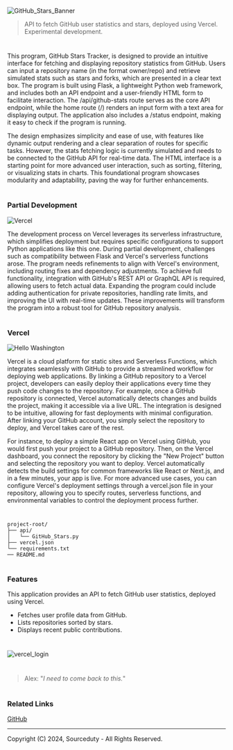 ![GitHub_Stars_Banner](https://github.com/user-attachments/assets/6e20d313-5d42-48b2-ad03-31c29acf9e49)

> API to fetch GitHub user statistics and stars, deployed using Vercel. Experimental development.
#

This program, GitHub Stars Tracker, is designed to provide an intuitive interface for fetching and displaying repository statistics from GitHub. Users can input a repository name (in the format owner/repo) and retrieve simulated stats such as stars and forks, which are presented in a clear text box. The program is built using Flask, a lightweight Python web framework, and includes both an API endpoint and a user-friendly HTML form to facilitate interaction. The /api/github-stats route serves as the core API endpoint, while the home route (/) renders an input form with a text area for displaying output. The application also includes a /status endpoint, making it easy to check if the program is running.

The design emphasizes simplicity and ease of use, with features like dynamic output rendering and a clear separation of routes for specific tasks. However, the stats fetching logic is currently simulated and needs to be connected to the GitHub API for real-time data. The HTML interface is a starting point for more advanced user interaction, such as sorting, filtering, or visualizing stats in charts. This foundational program showcases modularity and adaptability, paving the way for further enhancements.

#
### Partial Development

![Vercel](https://github.com/user-attachments/assets/4d57db81-dd39-4e41-b2c9-3ae52f63ff60)

The development process on Vercel leverages its serverless infrastructure, which simplifies deployment but requires specific configurations to support Python applications like this one. During partial development, challenges such as compatibility between Flask and Vercel's serverless functions arose. The program needs refinements to align with Vercel's environment, including routing fixes and dependency adjustments. To achieve full functionality, integration with GitHub's REST API or GraphQL API is required, allowing users to fetch actual data. Expanding the program could include adding authentication for private repositories, handling rate limits, and improving the UI with real-time updates. These improvements will transform the program into a robust tool for GitHub repository analysis.

#
### Vercel

![Hello Washington](https://github.com/user-attachments/assets/56dbb2dc-09c2-4ae2-8461-efe36fa7ef4d)

Vercel is a cloud platform for static sites and Serverless Functions, which integrates seamlessly with GitHub to provide a streamlined workflow for deploying web applications. By linking a GitHub repository to a Vercel project, developers can easily deploy their applications every time they push code changes to the repository. For example, once a GitHub repository is connected, Vercel automatically detects changes and builds the project, making it accessible via a live URL. The integration is designed to be intuitive, allowing for fast deployments with minimal configuration. After linking your GitHub account, you simply select the repository to deploy, and Vercel takes care of the rest.

For instance, to deploy a simple React app on Vercel using GitHub, you would first push your project to a GitHub repository. Then, on the Vercel dashboard, you connect the repository by clicking the "New Project" button and selecting the repository you want to deploy. Vercel automatically detects the build settings for common frameworks like React or Next.js, and in a few minutes, your app is live. For more advanced use cases, you can configure Vercel's deployment settings through a vercel.json file in your repository, allowing you to specify routes, serverless functions, and environmental variables to control the deployment process further.

#

```
project-root/
├── api/
│   └── GitHub_Stars.py
├── vercel.json
└── requirements.txt
── README.md
```

#
### Features

This application provides an API to fetch GitHub user statistics, deployed using Vercel.

- Fetches user profile data from GitHub.
- Lists repositories sorted by stars.
- Displays recent public contributions.

#
![vercel_login](https://github.com/user-attachments/assets/74173269-e916-4509-9b64-95a1b5baf4d5)

#

> Alex: "*I need to come back to this.*"

#
### Related Links

[GitHub](https://github.com/sourceduty/GitHub)

***
Copyright (C) 2024, Sourceduty - All Rights Reserved.
